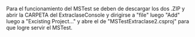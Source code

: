 Para el funcionamiento del MSTest se deben de descargar los dos .ZIP y abrir la CARPETA del ExtraclaseConsole y dirigirse a "file" luego "Add" luego a "Excisting Project..." 
y abre el de "MSTestExtraclase2.csproj" para que logre servir el MSTest.
